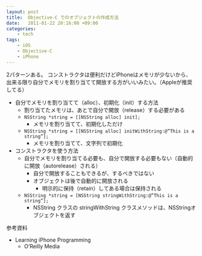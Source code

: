 ```yaml
---
layout: post
title:  Objective-C でのオブジェクトの作成方法
date:   2011-01-22 20:16:00 +09:00
categories:
    - tech
tags:
    - iOS
    - Objective-C
    - iPhone
---
```


2パターンある。
コンストラクタは便利だけどiPhoneはメモリが少ないから、出来る限り自分でメモリを割り当てて開放する方がいいみたい。（Appleが推奨してる）

- 自分でメモリを割り当てて（alloc）、初期化（init）する方法
    - 割り当てたメモリは、あとで自分で開放（release）する必要がある
    - `NSString *string = [[NSString alloc] init];`
        - メモリを割り当てて、初期化しただけ
    - `NSString *string = [[NSString alloc] initWithString:@”This is a string”];`
        - メモリを割り当てて、文字列で初期化
- コンストラクタを使う方法
    - 自分でメモリを割り当てる必要も、自分で開放する必要もない（自動的に開放（autorelease）される）
        - 自分で開放することもできるが、するべきではない
        - オブジェクトは後で自動的に開放される
            - 明示的に保持（retain）してある場合は保持される
    - `NSString *string = [NSString stringWithString:@”This is a string”];`
        - NSString クラスの stringWithString クラスメソッドは、NSStringオブジェクトを返す

参考資料

- Learning iPhone Programming
    - O’Reilly Media
